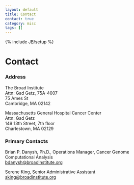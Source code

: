 ```yaml
---
layout: default
title: Contact
contact: true
category: misc
tags: []
---
```

{% include JB/setup %}

# Contact #

### Address ###

The Broad Institute  
Attn: Gad Getz, 75A-4007  
75 Ames St  
Cambridge, MA 02142  

Massachusetts General Hospital Cancer Center  
Attn: Gad Getz  
149 13th Street, 7th floor  
Charlestown, MA 02129

### Primary Contacts ###

Brian P. Danysh, Ph.D., Operations Manager, Cancer Genome Computational Analysis  
<bdanysh@broadinstitute.org>

Serene King, Senior Administrative Assistant  
<sking@broadinstitute.org>
